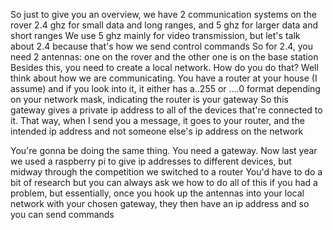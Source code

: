 So just to give you an overview, we have 2
communication systems on the rover
2.4 ghz for small data and long ranges, and 5 ghz for
larger data and short ranges
We use 5 ghz mainly for video transmission, but let's
talk about 2.4 because that's how we send control
commands
So for 2.4, you need 2 antennas: one on the rover and
the other one is on the base station
Besides this, you need to create a local network. How
do you do that?
Well think about how we are communicating. You
have a router at your house (I assume) and if you look
into it, it either has a..255 or .…0 format depending on
your network mask, indicating the router is your
gateway
So this gateway gives a private ip address to all of the
devices that're connected to it. That way, when I send
you a message, it goes to your router, and the
intended ip address and not someone else's ip
address on the network

You're gonna be doing the same thing. You need a
gateway. Now last year we used a raspberry pi to give
ip addresses to different devices, but midway through
the competition we switched to a router
You'd have to do a bit of research but you can always
ask we how to do all of this if you had a problem, but
essentially, once you hook up the antennas into your
local network with your chosen gateway, they then
have an ip address and so you can send commands
